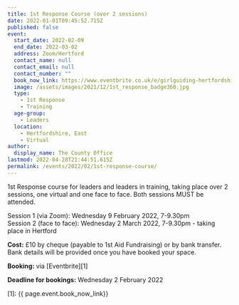 ```yaml
---
title: 1st Response Course (over 2 sessions)
date: 2022-01-01T09:45:52.715Z
published: false
event:
  start_date: 2022-02-09
  end_date: 2022-03-02
  address: Zoom/Hertford
  contact_name: null
  contact_email: null
  contact_number: ""
  book_now_link: https://www.eventbrite.co.uk/e/girlguiding-hertfordshire-full-1st-response-course-over-2-sessions-tickets-235330970267
  image: /assets/images/2021/12/1st_response_badge360.jpg
  type:
    - 1st Response
    - Training
  age-group:
    - Leaders
  location:
    - Hertfordshire, East
    - Virtual
author:
  display_name: The County Office
lastmod: 2022-04-28T21:44:51.615Z
permalink: /events/2022/02/1st-response-course/
---
```


1st Response course for leaders and leaders in training, taking place over 2 sessions, one virtual and one face to face.  Both sessions MUST be attended.

Session 1 (via Zoom): Wednesday 9 February 2022, 7-9.30pm  
Session 2 (face to face): Wednesday 2 March 2022, 7-9.30pm - taking place in Hertford

**Cost:** £10 by cheque (payable to 1st Aid Fundraising) or by bank transfer.  Bank details will be provided once you have booked your space.

**Booking:** via [Eventbrite][1]

**Deadline for bookings:** Wednesday 2 February 2022

[1]: {{ page.event.book_now_link}}
